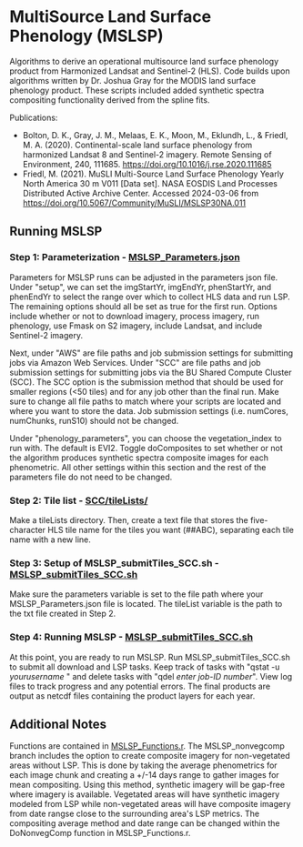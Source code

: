 # MultiSource Land Surface Phenology (MSLSP)
Algorithms to derive an operational multisource land surface phenology product from Harmonized Landsat and Sentinel-2 (HLS). Code builds upon algorithms written by Dr. Joshua Gray for the MODIS land surface phenology product. These scripts included added synthetic spectra compositing functionality derived from the spline fits.

Publications:
* Bolton, D. K., Gray, J. M., Melaas, E. K., Moon, M., Eklundh, L., & Friedl, M. A. (2020). Continental-scale land surface phenology from harmonized Landsat 8 and Sentinel-2 imagery. Remote Sensing of Environment, 240, 111685. https://doi.org/10.1016/j.rse.2020.111685
* Friedl, M. (2021). MuSLI Multi-Source Land Surface Phenology Yearly North America 30 m V011 [Data set]. NASA EOSDIS Land Processes Distributed Active Archive Center. Accessed 2024-03-06 from https://doi.org/10.5067/Community/MuSLI/MSLSP30NA.011


## Running MSLSP
### Step 1: Parameterization - [MSLSP_Parameters.json](MSLSP_Parameters.json)
Parameters for MSLSP runs can be adjusted in the parameters json file. Under "setup", we can set the imgStartYr, imgEndYr, phenStartYr, and phenEndYr to select the range over which to collect HLS data and run LSP. The remaining options should all be set as true for the first run. Options include whether or not to download imagery, process imagery, run phenology, use Fmask on S2 imagery, include Landsat, and include Sentinel-2 imagery.

Next, under "AWS" are file paths and job submission settings for submitting jobs via Amazon Web Services. Under "SCC" are file paths and job submission settings for submitting jobs via the BU Shared Compute Cluster (SCC). The SCC option is the submission method that should be used for smaller regions (<50 tiles) and for any job other than the final run. Make sure to change all file paths to match where your scripts are located and where you want to store the data. Job submission settings (i.e. numCores, numChunks, runS10) should not be changed.

Under "phenology_parameters", you can choose the vegetation_index to run with. The default is EVI2. Toggle doComposites to set whether or not the algorithm produces synthetic spectra composite images for each phenometric. All other settings within this section and the rest of the parameters file do not need to be changed. 

### Step 2: Tile list - [SCC/tileLists/](SCC/tileLists/)
Make a tileLists directory. Then, create a text file that stores the five-character HLS tile name for the tiles you want (##ABC), separating each tile name with a new line.

### Step 3: Setup of MSLSP_submitTiles_SCC.sh - [MSLSP_submitTiles_SCC.sh](SCC/MSLSP_submitTiles_SCC.sh)
Make sure the parameters variable is set to the file path where your MSLSP_Parameters.json file is located. The tileList variable is the path to the txt file created in Step 2.

### Step 4: Running MSLSP - [MSLSP_submitTiles_SCC.sh](SCC/MSLSP_submitTiles_SCC.sh)
At this point, you are ready to run MSLSP. Run MSLSP_submitTiles_SCC.sh to submit all download and LSP tasks. Keep track of tasks with "qstat -u *yourusername* " and delete tasks with "qdel *enter job-ID number*". View log files to track progress and any potential errors. The final products are output as netcdf files containing the product layers for each year.
   

## Additional Notes
Functions are contained in [MSLSP_Functions.r](MSLSP_Functions.r). The MSLSP_nonvegcomp branch includes the option to create composite imagery for non-vegetated areas without LSP. This is done by taking the average phenometrics for each image chunk and creating a +/-14 days range to gather images for mean compositing. Using this method, synthetic imagery will be gap-free where imagery is available. Vegetated areas will have synthetic imagery modeled from LSP while non-vegetated areas will have composite imagery from date rangse close to the surrounding area's LSP metrics. The compositing average method and date range can be changed within the DoNonvegComp function in MSLSP_Functions.r.
